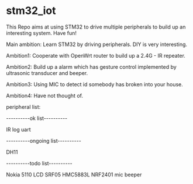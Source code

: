 # stm32_iot
This Repo aims at using STM32 to drive multiple peripherals to build up an interesting system. 
Have fun!


Main ambition:
Learn STM32 by driving peripherals. DIY is very interesting.

Ambition1:
Cooperate with OpenWrt router to build up a 2.4G - IR repeater.

Ambition2:
Build up a alarm which has gesture control implemented by ultrasonic transducer
and beeper.

Ambition3:
Using MIC to detect id somebody has broken into your house.

Ambition4:
Have not thought of.



peripheral list:

----------ok list----------

IR
log uart

----------ongoing list----------

DH11

----------todo list----------

Nokia 5110 LCD
SRF05
HMC5883L
NRF2401
mic
beeper

